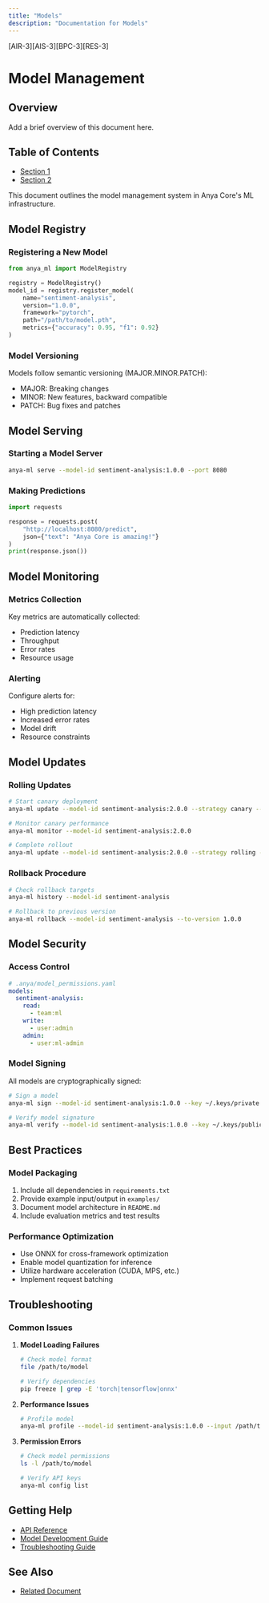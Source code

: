 ```yaml
---
title: "Models"
description: "Documentation for Models"
---
```


[AIR-3][AIS-3][BPC-3][RES-3]


# Model Management

## Overview

Add a brief overview of this document here.

## Table of Contents

- [Section 1](#section-1)
- [Section 2](#section-2)


This document outlines the model management system in Anya Core's ML infrastructure.

## Model Registry

### Registering a New Model

```python
from anya_ml import ModelRegistry

registry = ModelRegistry()
model_id = registry.register_model(
    name="sentiment-analysis",
    version="1.0.0",
    framework="pytorch",
    path="/path/to/model.pth",
    metrics={"accuracy": 0.95, "f1": 0.92}
)
```

### Model Versioning

Models follow semantic versioning (MAJOR.MINOR.PATCH):
- MAJOR: Breaking changes
- MINOR: New features, backward compatible
- PATCH: Bug fixes and patches

## Model Serving

### Starting a Model Server

```bash
anya-ml serve --model-id sentiment-analysis:1.0.0 --port 8080
```

### Making Predictions

```python
import requests

response = requests.post(
    "http://localhost:8080/predict",
    json={"text": "Anya Core is amazing!"}
)
print(response.json())
```

## Model Monitoring

### Metrics Collection

Key metrics are automatically collected:
- Prediction latency
- Throughput
- Error rates
- Resource usage

### Alerting

Configure alerts for:
- High prediction latency
- Increased error rates
- Model drift
- Resource constraints

## Model Updates

### Rolling Updates

```bash
# Start canary deployment
anya-ml update --model-id sentiment-analysis:2.0.0 --strategy canary --percentage 10

# Monitor canary performance
anya-ml monitor --model-id sentiment-analysis:2.0.0

# Complete rollout
anya-ml update --model-id sentiment-analysis:2.0.0 --strategy rolling --batch-size 20%
```

### Rollback Procedure

```bash
# Check rollback targets
anya-ml history --model-id sentiment-analysis

# Rollback to previous version
anya-ml rollback --model-id sentiment-analysis --to-version 1.0.0
```

## Model Security

### Access Control

```yaml
# .anya/model_permissions.yaml
models:
  sentiment-analysis:
    read:
      - team:ml
    write:
      - user:admin
    admin:
      - user:ml-admin
```

### Model Signing

All models are cryptographically signed:
```bash
# Sign a model
anya-ml sign --model-id sentiment-analysis:1.0.0 --key ~/.keys/private.pem

# Verify model signature
anya-ml verify --model-id sentiment-analysis:1.0.0 --key ~/.keys/public.pem
```

## Best Practices

### Model Packaging

1. Include all dependencies in `requirements.txt`
2. Provide example input/output in `examples/`
3. Document model architecture in `README.md`
4. Include evaluation metrics and test results

### Performance Optimization

- Use ONNX for cross-framework optimization
- Enable model quantization for inference
- Utilize hardware acceleration (CUDA, MPS, etc.)
- Implement request batching

## Troubleshooting

### Common Issues

1. **Model Loading Failures**
   ```bash
   # Check model format
   file /path/to/model
   
   # Verify dependencies
   pip freeze | grep -E 'torch|tensorflow|onnx'
   ```

2. **Performance Issues**
   ```bash
   # Profile model
   anya-ml profile --model-id sentiment-analysis:1.0.0 --input /path/to/test_data.json
   ```

3. **Permission Errors**
   ```bash
   # Check model permissions
   ls -l /path/to/model
   
   # Verify API keys
   anya-ml config list
   ```

## Getting Help

- [API Reference](https://docs.anya.org/ml/api)
- [Model Development Guide](https://docs.anya.org/ml/development)
- [Troubleshooting Guide](https://docs.anya.org/ml/troubleshooting)

## See Also

- [Related Document](#related-document)

